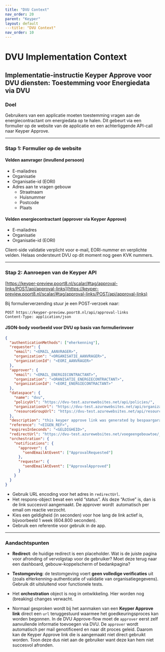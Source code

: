 ```yaml
---
title: "DVU Context"
nav_order: 20
parent: "Keyper"
layout: default
---title: "DVU Context"
nav_order: 10
---
```


# DVU Implementation Context

## Implementatie-instructie Keyper Approve voor DVU diensten: Toestemming voor Energiedata via DVU

### Doel

Gebruikers van een applicatie moeten toestemming vragen aan de energiecontractant om energiedata op te halen. Dit gebeurt via een formulier op de website van de applicatie en een achterliggende API-call naar Keyper Approve.

---

### Stap 1: Formulier op de website

#### Velden aanvrager (invullend persoon)

- E-mailadres
- Organisatie
- Organisatie-id (EORI)
- Adres aan te vragen gebouw
  - Straatnaam
  - Huisnummer
  - Postcode
  - Plaats

#### Velden energiecontractant (approver via Keyper Approve)

- E-mailadres
- Organisatie&#x20;
- Organisatie-id (EORI)

Client-side validatie verplicht voor e-mail, EORI-nummer en verplichte velden. Helaas ondersteunt DVU op dit moment nog geen KVK nummers.

---

### Stap 2: Aanroepen van de Keyper API

[https://keyper-preview.poort8.nl/scalar/#tag/approval-links/POST/api/approval-links](https://keyper-preview.poort8.nl/scalar/#tag/approval-links/POST/api/approval-links)

Bij formulierverzending stuur je een POST-verzoek naar:

```
POST https://keyper-preview.poort8.nl/api/approval-links
Content-Type: application/json
```

#### JSON-body voorbeeld voor DVU op basis van formulierinvoer

```json
{
  "authenticationMethods": ["eherkenning"],
  "requester": {
    "email": "<EMAIL_AANVRAGER>",
    "organization": "<ORGANISATIE_AANVRAGER>",
    "organizationId": "<EORI_AANVRAGER>"
  },
  "approver": {
    "email": "<EMAIL_ENERGIECONTRACTANT>",
    "organization": "<ORANISATIE_ENERGIECONTRACTANT>",
    "organizationId": "<EORI_ENERGIECONTRACTANT>"
  },
  "dataspace": {
    "name": "dvu",
    "policyUrl": "https://dvu-test.azurewebsites.net/api/policies/",
    "organizationUrl": "https://dvu-test.azurewebsites.net/api/organization-registry/__ORGANIZATIONID__",
    "resourceGroupUrl": "https://dvu-test.azurewebsites.net/api/resourcegroups/"
  },
  "description": "this keyper approve link was generated by bespaargarant",
  "reference": "<EIGEN_REF>",
  "expiresInSeconds": "<GELDIGHEID>",
  "redirectUrl": "https://dvu-test.azurewebsites.net/voegeengebouwtoe/__APPROVALLINKID__?adres=<ENCODED_ADRES>",
  "orchestration": {
    "notifications": {
      "approver": {
        "sendEmailAtEvent": ["ApprovalRequested"]
      },
      "requester": {
        "sendEmailAtEvent": ["ApprovalApproved"]
      }
    }
  }
}
```

- Gebruik URL encoding voor het adres in `redirectUrl`.
- Het respons-object bevat een veld “status”. Als deze “Active” is, dan is de link succesvol aangemaakt. De approver wordt  automatisch per email om reactie verzocht.
- Kies een geldigheid (in seconden) voor hoe lang de link actief is, bijvoorbeeld 1 week (604.800 seconden).
- Gebruik een referentie voor gebruik in de app.

---

### Aandachtspunten

- **Redirect**: de huidige redirect is een placeholder. Wat is de juiste pagina voor afronding of vervolgstap voor de gebruiker? Moet deze terug naar een dashboard, gebouw-koppelscherm of bedankpagina?

- **Testomgeving**: de testomgeving voert **geen volledige verificaties** uit (zoals eHerkenning-authenticatie of validatie van organisatiegegevens). Gebruik dit uitsluitend voor functionele tests.

- Het **orchestration** object is nog in ontwikkeling. Hier worden nog (breaking) changes verwacht.

- Normaal gesproken wordt bij het aanmaken van een **Keyper Approve link** direct een `url` teruggestuurd waarmee het goedkeuringsproces kan worden begonnen. In de DVU Approve-flow moet de `approver` eerst zelf aanvullende informatie toevoegen via DVU. De `approver` wordt automatisch per mail genotificeerd en naar dit proces geleid. Daarom kan de Keyper Approve link die is aangemaakt niet direct gebruikt worden. Toon deze dus niet aan de gebruiker want deze kan hem niet succesvol afronden.
